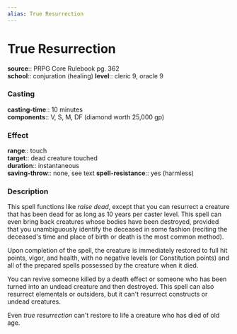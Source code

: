 ```yaml
---
alias: True Resurrection
---
```


# True Resurrection 

**source**:: PRPG Core Rulebook pg. 362  
**school**:: conjuration (healing)
**level**:: cleric 9, oracle 9

### Casting 

**casting-time**:: 10 minutes  
**components**:: V, S, M, DF (diamond worth 25,000 gp)

### Effect 

**range**:: touch  
**target**:: dead creature touched  
**duration**:: instantaneous  
**saving-throw**:: none, see text
**spell-resistance**:: yes (harmless)

### Description 

This spell functions like *raise dead*, except that you can resurrect a creature that has been dead for as long as 10 years per caster level. This spell can even bring back creatures whose bodies have been destroyed, provided that you unambiguously identify the deceased in some fashion (reciting the deceased's time and place of birth or death is the most common method).  
  
Upon completion of the spell, the creature is immediately restored to full hit points, vigor, and health, with no negative levels (or Constitution points) and all of the prepared spells possessed by the creature when it died.  
  
You can revive someone killed by a death effect or someone who has been turned into an undead creature and then destroyed. This spell can also resurrect elementals or outsiders, but it can't resurrect constructs or undead creatures.  
  
Even *true resurrection* can't restore to life a creature who has died of old age.
